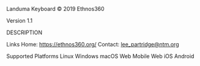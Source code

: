 Landuma Keyboard
© 2019 Ethnos360

Version 1.1

DESCRIPTION

Links
Home: https://ethnos360.org/
Contact: lee_partridge@ntm.org

Supported Platforms
Linux
Windows
macOS
Web
Mobile Web
iOS
Android
